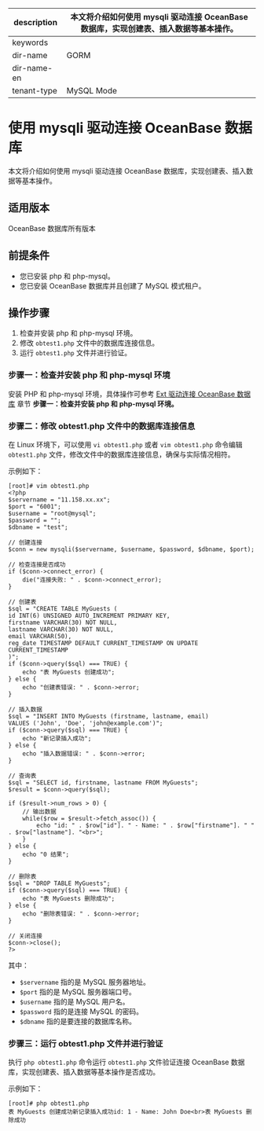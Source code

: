 |description|本文将介绍如何使用 mysqli 驱动连接 OceanBase 数据库，实现创建表、插入数据等基本操作。|
|---|---|
|keywords||
|dir-name|GORM|
|dir-name-en||
|tenant-type|MySQL Mode|

# 使用 mysqli 驱动连接 OceanBase 数据库

本文将介绍如何使用 mysqli 驱动连接 OceanBase 数据库，实现创建表、插入数据等基本操作。

## 适用版本

OceanBase 数据库所有版本

## 前提条件

* 您已安装 php 和 php-mysql。
* 您已安装 OceanBase 数据库并且创建了 MySQL 模式租户。

## 操作步骤

1. 检查并安装 php 和 php-mysql 环境。
2. 修改 `obtest1.php` 文件中的数据库连接信息。
3. 运行 `obtest1.php` 文件并进行验证。

### 步骤一：检查并安装 php 和 php-mysql 环境

安装 PHP 和 php-mysql 环境，具体操作可参考 [Ext 驱动连接  OceanBase 数据库](../500.php-of-mysql-mode/100.ext-driver-connects-to-oceanbase-database.md) 章节 **步骤一：检查并安装 php 和 php-mysql 环境。**

### 步骤二：修改 obtest1.php 文件中的数据库连接信息

在 Linux 环境下，可以使用 `vi obtest1.php` 或者 `vim obtest1.php` 命令编辑 `obtest1.php` 文件，修改文件中的数据库连接信息，确保与实际情况相符。

示例如下：

```shell
[root]# vim obtest1.php
<?php
$servername = "11.158.xx.xx";
$port = "6001";
$username = "root@mysql";
$password = "";
$dbname = "test";

// 创建连接
$conn = new mysqli($servername, $username, $password, $dbname, $port);

// 检查连接是否成功
if ($conn->connect_error) {
    die("连接失败: " . $conn->connect_error);
}

// 创建表
$sql = "CREATE TABLE MyGuests (
id INT(6) UNSIGNED AUTO_INCREMENT PRIMARY KEY,
firstname VARCHAR(30) NOT NULL,
lastname VARCHAR(30) NOT NULL,
email VARCHAR(50),
reg_date TIMESTAMP DEFAULT CURRENT_TIMESTAMP ON UPDATE CURRENT_TIMESTAMP
)";
if ($conn->query($sql) === TRUE) {
    echo "表 MyGuests 创建成功";
} else {
    echo "创建表错误: " . $conn->error;
}

// 插入数据
$sql = "INSERT INTO MyGuests (firstname, lastname, email)
VALUES ('John', 'Doe', 'john@example.com')";
if ($conn->query($sql) === TRUE) {
    echo "新记录插入成功";
} else {
    echo "插入数据错误: " . $conn->error;
}

// 查询表
$sql = "SELECT id, firstname, lastname FROM MyGuests";
$result = $conn->query($sql);

if ($result->num_rows > 0) {
    // 输出数据
    while($row = $result->fetch_assoc()) {
        echo "id: " . $row["id"]. " - Name: " . $row["firstname"]. " " . $row["lastname"]. "<br>";
    }
} else {
    echo "0 结果";
}

// 删除表
$sql = "DROP TABLE MyGuests";
if ($conn->query($sql) === TRUE) {
    echo "表 MyGuests 删除成功";
} else {
    echo "删除表错误: " . $conn->error;
}

// 关闭连接
$conn->close();
?>
```

其中：

* `$servername` 指的是 MySQL 服务器地址。
* `$port` 指的是 MySQL 服务器端口号。
* `$username` 指的是 MySQL 用户名。
* `$password` 指的是连接 MySQL 的密码。
* `$dbname` 指的是要连接的数据库名称。

### 步骤三：运行 obtest1.php 文件并进行验证

执行 `php obtest1.php` 命令运行 `obtest1.php` 文件验证连接 OceanBase 数据库，实现创建表、插入数据等基本操作是否成功。

示例如下：

```shell
[root]# php obtest1.php
表 MyGuests 创建成功新记录插入成功id: 1 - Name: John Doe<br>表 MyGuests 删除成功
```
